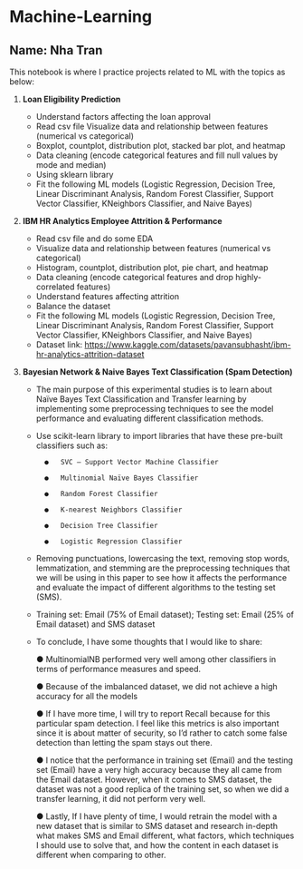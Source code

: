 # Machine-Learning
**Name: Nha Tran**
---

This notebook is where I practice projects related to ML with the topics as below:

1. **Loan Eligibility Prediction**
    - Understand factors affecting the loan approval
    - Read csv file
      Visualize data and relationship between features (numerical vs categorical)
    - Boxplot, countplot, distribution plot, stacked bar plot, and heatmap
    - Data cleaning (encode categorical features and fill null values by mode and median)
    - Using sklearn library
    - Fit the following ML models (Logistic Regression, Decision Tree, Linear Discriminant Analysis, Random Forest Classifier, Support Vector Classifier, KNeighbors Classifier, and Naive Bayes)

2. **IBM HR Analytics Employee Attrition & Performance**
    - Read csv file and do some EDA
    - Visualize data and relationship between features (numerical vs categorical)
    - Histogram, countplot, distribution plot, pie chart, and heatmap
    - Data cleaning (encode categorical features and drop highly-correlated features)
    - Understand features affecting attrition
    - Balance the dataset
    - Fit the following ML models (Logistic Regression, Decision Tree, Linear Discriminant Analysis, Random Forest Classifier, Support Vector Classifier, KNeighbors Classifier, and Naive Bayes)
    - Dataset link: https://www.kaggle.com/datasets/pavansubhasht/ibm-hr-analytics-attrition-dataset

3. **Bayesian Network & Naive Bayes Text Classification (Spam Detection)**
    - The main purpose of this experimental studies is to learn about Naïve Bayes Text Classification and Transfer learning by implementing some preprocessing techniques to see the model performance and evaluating different classification methods.
    - Use scikit-learn library to import libraries that have these pre-built classifiers such as:
    
            ●	SVC – Support Vector Machine Classifier

            ●	Multinomial Naïve Bayes Classifier

            ●	Random Forest Classifier

            ●	K-nearest Neighbors Classifier

            ●	Decision Tree Classifier

            ●	Logistic Regression Classifier
    - Removing punctuations, lowercasing the text, removing stop words, lemmatization, and stemming are the preprocessing techniques that we will be using in this paper to see how it affects the performance and evaluate the impact of different algorithms to the testing set (SMS).
    - Training set: Email (75% of Email dataset); Testing set: Email (25% of Email dataset) and SMS dataset
    - To conclude, I have some thoughts that I would like to share:
   
        ●	MultinomialNB performed very well among other classifiers in terms of performance measures and speed.

        ●	Because of the imbalanced dataset, we did not achieve a high accuracy for all the models

        ●	If I have more time, I will try to report Recall because for this particular spam detection. I feel like this metrics is also important since it is about matter of security, so I’d rather to catch some false detection than letting the spam stays out there.

        ●	I notice that the performance in training set (Email) and the testing set (Email) have a very high accuracy because they all came from the Email dataset. However, when it comes to SMS dataset, the dataset was not a good replica of the training set, so when we did a transfer learning, it did not perform very well. 

        ●	Lastly, If I have plenty of time, I would retrain the model with a new dataset that is similar to SMS dataset and research in-depth what makes SMS and Email different, what factors, which techniques I should use to solve that, and how the content in each dataset is different when comparing to other.

